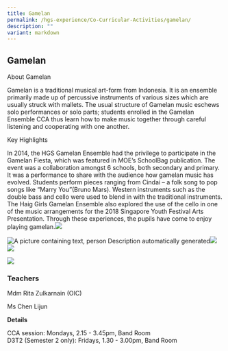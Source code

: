 ```yaml
---
title: Gamelan
permalink: /hgs-experience/Co-Curricular-Activities/gamelan/
description: ""
variant: markdown
---
```

## Gamelan

About Gamelan

Gamelan is a traditional musical art-form from Indonesia. It is an ensemble primarily made up of percussive instruments of various sizes which are usually struck with mallets. The usual structure of Gamelan music eschews solo performances or solo parts; students enrolled in the Gamelan Ensemble CCA thus learn how to make music together through careful listening and cooperating with one another. 

Key Highlights

In 2014, the HGS Gamelan Ensemble had the privilege to participate in the Gamelan Fiesta, which was featured in MOE’s SchoolBag publication. The event was a collaboration amongst 6 schools, both secondary and primary. It was a performance to share with the audience how gamelan music has evolved. Students perform pieces ranging from Cindai – a folk song to pop songs like “Marry You”(Bruno Mars). Western instruments such as the double bass and cello were used to blend in with the traditional instruments. The Haig Girls Gamelan Ensemble also explored the use of the cello in one of the music arrangements for the 2018 Singapore Youth Festival Arts Presentation. Through these experiences, the pupils have come to enjoy playing gamelan.![](https://lh4.googleusercontent.com/GGV55Ri-Z__zCMC28SOdViSZ0z5l93seNA8bfVsoYOZwlkP7r1zGtrfkAebc61a4snTsdwcctjnOphTBMVFd73nHNkhCrKt1o48Po1Q1y8KaxykswLFx4iw5RJpJq4uuoT88HvS-okrf)

![A picture containing text, person
Description automatically generated](https://lh3.googleusercontent.com/CMF-yh6KAVmkzl-kIXxFtFJSr0gun5Fs_v2bhcHXZczIzBu-IwJDSKdopToJQd_kb-9k35fH_iZgKwxJjkAnoIkui0-WNaBOKcvYpqe17_ckABJDDF8KLXWroqI0rtUyQp2EEsKJBLuKScpg6f1jVg)![](https://lh6.googleusercontent.com/rD2oVmN9XYecZGmTJvXHFH--lHF7eW1nT8e7t3QAWRQjfUzON7u1nC75iL0INyJkzB7_a3f7d0VfMAGCDniUO-vhjH5yopAeVNFsOu1QRB4OGSD9OFO0eMo86mOqlV5dblWXy_RopYev)![](https://lh6.googleusercontent.com/Dk6_Cm5DHlRc4j4qaovrLweWPE4R8CiRqvKInRuZPl9FofvuJVm0lR2EEQZie6GXYav1_eXJw_TjU-yrYB60_KGjzQUywIxZ3ngCQEzKkP4yRQGxri699SIZ2SVWNAbKLcz2esp7xy1R)

  

![](https://lh6.googleusercontent.com/8Yfmw9Itx8vtNT-03qVd2QdEXpsDpBjEcletRLzwErC_EWKFYKPymRJFe5m3GJFpd2t_AJKzSvWTOuCVlWuy9ncwcjQPv0jtf8VoBt-QUUlOHjmq4Eo-aQmiXMKbPXBd2sHuXgKz-Tv7)

### Teachers

Mdm Rita Zulkarnain (OIC)  

Ms Chen Lijun


**Details**

CCA session: Mondays, 2.15 - 3.45pm, Band Room  
D3T2 (Semester 2 only): Fridays, 1.30 - 3.00pm, Band Room